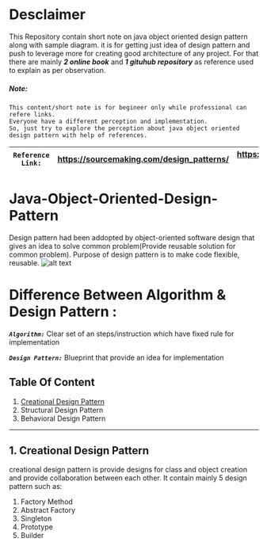 # Desclaimer
This Repository contain short note on java object oriented design pattern along with sample diagram. it is for getting just idea of design pattern and push to leverage more for creating good architecture of any project. For that there are mainly **_2 online book_** and **_1 gituhub repository_** as reference used to explain as per observation.

##### Note:
``` 
This content/short note is for begineer only while professional can refere links. 
Everyone have a different perception and implementation. 
So, just try to explore the perception about java object oriented design pattern with help of references.
```

| `Reference Link:` | <https://sourcemaking.com/design_patterns/> | <https://refactoring.guru/design-patterns/> | <https://github.com/iluwatar/java-design-patterns> |
| ---------------- | ------------------------------------------- | ------------------------------------------- | -------------------------------------------------- |

# Java-Object-Oriented-Design-Pattern
Design pattern had been addopted by object-oriented software design that gives an idea to solve common problem(Provide reusable solution for common problem).
Purpose of design pattern is to make code flexible, reusable.
![alt text](https://github.com/manish24-tech/Java-Object-Oriented-Design-Pattern/blob/master/DP_img/design_pattern.png "Design Pattern")

# Difference Between Algorithm & Design Pattern :
**_`Algorithm:`_** Clear set of an steps/instruction which have fixed rule for implementation

**_`Design Pattern:`_** Blueprint that provide an idea for implementation

## Table Of Content
1. [Creational Design Pattern](https://github.com/manish24-tech/Java-Object-Oriented-Design-Pattern/tree/master/Creational)
2. Structural Design Pattern
3. Behavioral Design Pattern
***

## 1. Creational Design Pattern
creational design pattern is provide designs for class and object creation and provide collaboration between each other. It contain mainly 5 design pattern such as:
1. Factory Method
2. Abstract Factory
3. Singleton
4. Prototype
5. Builder
